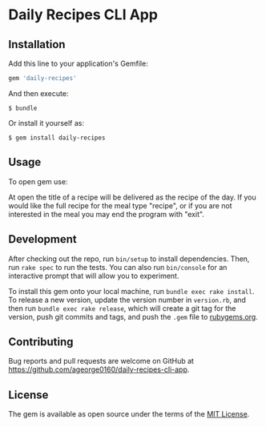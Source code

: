 # Daily Recipes CLI App

## Installation

Add this line to your application's Gemfile:

```ruby
gem 'daily-recipes'
```

And then execute:

    $ bundle

Or install it yourself as:

    $ gem install daily-recipes

## Usage

To open gem use:

At open the title of a recipe will be delivered as the recipe of the day. If you would like the full recipe for the meal type "recipe", or if you are not interested in the meal you may end the program with "exit".


## Development

After checking out the repo, run `bin/setup` to install dependencies. Then, run `rake spec` to run the tests. You can also run `bin/console` for an interactive prompt that will allow you to experiment.

To install this gem onto your local machine, run `bundle exec rake install`. To release a new version, update the version number in `version.rb`, and then run `bundle exec rake release`, which will create a git tag for the version, push git commits and tags, and push the `.gem` file to [rubygems.org](https://rubygems.org).

## Contributing

Bug reports and pull requests are welcome on GitHub at https://github.com/ageorge0160/daily-recipes-cli-app.


## License

The gem is available as open source under the terms of the [MIT License](http://opensource.org/licenses/MIT).
